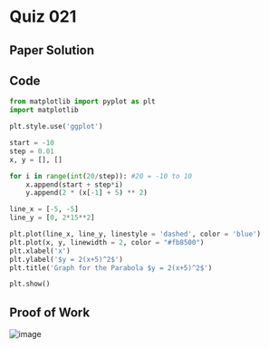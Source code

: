 # Quiz 021

## Paper Solution

## Code
```.py
from matplotlib import pyplot as plt
import matplotlib

plt.style.use('ggplot')

start = -10
step = 0.01
x, y = [], []

for i in range(int(20/step)): #20 = -10 to 10
    x.append(start + step*i)
    y.append(2 * (x[-1] + 5) ** 2)

line_x = [-5, -5]
line_y = [0, 2*15**2]

plt.plot(line_x, line_y, linestyle = 'dashed', color = 'blue')
plt.plot(x, y, linewidth = 2, color = "#fb8500")
plt.xlabel('x')
plt.ylabel('$y = 2(x+5)^2$')
plt.title('Graph for the Parabola $y = 2(x+5)^2$')

plt.show()
```
## Proof of Work
![image](https://github.com/user-attachments/assets/2f6bccf3-aea3-449d-8f20-a9c94e7fd246)

